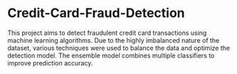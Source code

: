 # Credit-Card-Fraud-Detection
This project aims to detect fraudulent credit card transactions using machine learning algorithms. Due to the highly imbalanced nature of the dataset, various techniques were used to balance the data and optimize the detection model. The ensemble model combines multiple classifiers to improve prediction accuracy.
